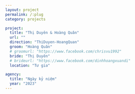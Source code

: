 ```yaml
---
layout: project
permalink: /:plug
category: projects

project:
  title: "Thị Duyên & Hoàng Quân"
  url: ""
  direction: "ThiDuyen-HoangQuan"
  groom: "Hoàng Quân"
  # groomurl: "https://www.facebook.com/chrisvu1992"
  bride: "Thị Duyên"
  # brideurl: "https://www.facebook.com/dinhhoangxuandi"
  location: "Tư gia"

agency:
  title: "Ngày kỷ niệm"
  year: "2023"
---
```

